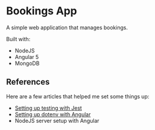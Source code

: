 # Bookings App

A simple web application that manages bookings.

Built with:

* NodeJS
* Angular 5
* MongoDB

## References

Here are a few articles that helped me set some things up:

* [Setting up testing with Jest](https://www.xfive.co/blog/testing-angular-faster-jest/)
* [Setting up dotenv with Angular](https://medium.com/@natchiketa/angular-cli-and-os-environment-variables-4cfa3b849659)
* NodeJS server setup with Angular
